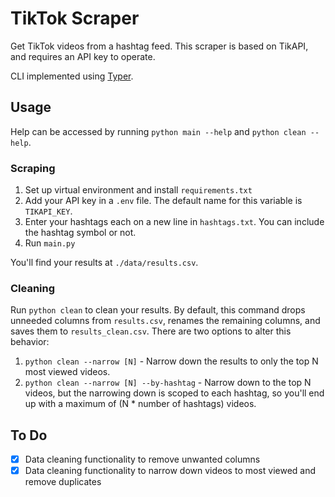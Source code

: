 # TikTok Scraper
Get TikTok videos from a hashtag feed. This scraper is based on TikAPI, and requires an API key to operate.

CLI implemented using [Typer](https://typer.tiangolo.com/).

## Usage
Help can be accessed by running `python main --help` and `python clean --help`.

### Scraping
1. Set up virtual environment and install `requirements.txt`
1. Add your API key in a `.env` file. The default name for this variable is `TIKAPI_KEY`.
1. Enter your hashtags each on a new line in `hashtags.txt`. You can include the hashtag symbol or not.
1. Run `main.py`

You'll find your results at `./data/results.csv`.

### Cleaning
Run `python clean` to clean your results. By default, this command drops unneeded columns from `results.csv`, renames the remaining columns, and saves them to `results_clean.csv`. There are two options to alter this behavior:
1. `python clean --narrow [N]` - Narrow down the results to only the top N most viewed videos.
1. `python clean --narrow [N] --by-hashtag` - Narrow down to the top N videos, but the narrowing down is scoped to each hashtag, so you'll end up with a maximum of (N * number of hashtags) videos.

## To Do
- [x] Data cleaning functionality to remove unwanted columns
- [x] Data cleaning functionality to narrow down videos to most viewed and remove duplicates
